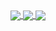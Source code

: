 <a href="https://github.com/bouch20/github-readme-stats">
  <img align="center" src="https://github-profile-summary-cards.vercel.app/api/cards/profile-details?username=bouch20&theme=solarized" />
</a>

<a href="https://github.com/bouch20/github-readme-stats">
  <img align="center" src="https://github-profile-summary-cards.vercel.app/api/cards/stats?username=bouch20&count_private=true&show_icons=true&theme=solarized" />
</a>
<a href="https://github.com/bouch20/github-readme-stats">
  <img align="center" src="https://github-profile-summary-cards.vercel.app/api/cards/most-commit-language?username=bouch20&theme=solarized" />
</a>